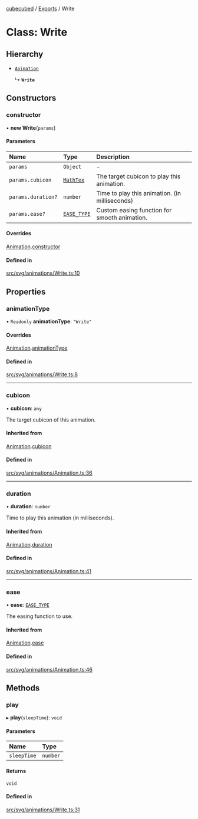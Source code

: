 [cubecubed](/reference/README.md) / [Exports](/reference/modules.md) / Write

# Class: Write

## Hierarchy

-   [`Animation`](/reference/classes/Animation.md)

    ↳ **`Write`**

## Constructors

### constructor

• **new Write**(`params`)

#### Parameters

| Name               | Type                                         | Description                                    |
| :----------------- | :------------------------------------------- | :--------------------------------------------- |
| `params`           | `Object`                                     | -                                              |
| `params.cubicon`   | [`MathTex`](/reference/classes/MathTex.md)   | The target cubicon to play this animation.     |
| `params.duration?` | `number`                                     | Time to play this animation. (in milliseconds) |
| `params.ease?`     | [`EASE_TYPE`](/reference/types/EASE_TYPE.md) | Custom easing function for smooth animation.   |

#### Overrides

[Animation](/reference/classes/Animation.md).[constructor](/reference/classes/Animation.md#constructor)

#### Defined in

[src/svg/animations/Write.ts:10](https://github.com/imaphatduc/cubecubed/blob/8295992/src/svg/animations/Write.ts#L10)

## Properties

### animationType

• `Readonly` **animationType**: `"Write"`

#### Overrides

[Animation](/reference/classes/Animation.md).[animationType](/reference/classes/Animation.md#animationtype)

#### Defined in

[src/svg/animations/Write.ts:8](https://github.com/imaphatduc/cubecubed/blob/8295992/src/svg/animations/Write.ts#L8)

---

### cubicon

• **cubicon**: `any`

The target cubicon of this animation.

#### Inherited from

[Animation](/reference/classes/Animation.md).[cubicon](/reference/classes/Animation.md#cubicon)

#### Defined in

[src/svg/animations/Animation.ts:36](https://github.com/imaphatduc/cubecubed/blob/8295992/src/svg/animations/Animation.ts#L36)

---

### duration

• **duration**: `number`

Time to play this animation (in milliseconds).

#### Inherited from

[Animation](/reference/classes/Animation.md).[duration](/reference/classes/Animation.md#duration)

#### Defined in

[src/svg/animations/Animation.ts:41](https://github.com/imaphatduc/cubecubed/blob/8295992/src/svg/animations/Animation.ts#L41)

---

### ease

• **ease**: [`EASE_TYPE`](/reference/types/EASE_TYPE.md)

The easing function to use.

#### Inherited from

[Animation](/reference/classes/Animation.md).[ease](/reference/classes/Animation.md#ease)

#### Defined in

[src/svg/animations/Animation.ts:46](https://github.com/imaphatduc/cubecubed/blob/8295992/src/svg/animations/Animation.ts#L46)

## Methods

### play

▸ **play**(`sleepTime`): `void`

#### Parameters

| Name        | Type     |
| :---------- | :------- |
| `sleepTime` | `number` |

#### Returns

`void`

#### Defined in

[src/svg/animations/Write.ts:31](https://github.com/imaphatduc/cubecubed/blob/8295992/src/svg/animations/Write.ts#L31)
